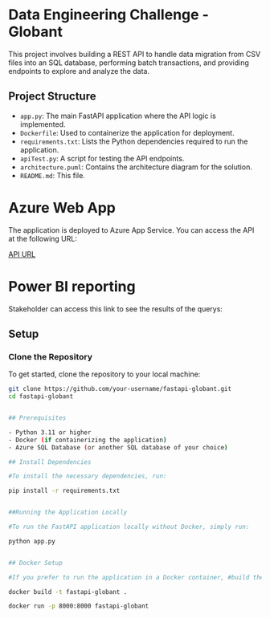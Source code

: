 # Data Engineering Challenge - Globant

This project involves building a REST API to handle data migration from CSV files into an SQL database, performing batch transactions, and providing endpoints to explore and analyze the data.

## Project Structure

- `app.py`: The main FastAPI application where the API logic is implemented.
- `Dockerfile`: Used to containerize the application for deployment.
- `requirements.txt`: Lists the Python dependencies required to run the application.
- `apiTest.py`: A script for testing the API endpoints.
- `architecture.puml`: Contains the architecture diagram for the solution.
- `README.md`: This file.

# Azure Web App
The application is deployed to Azure App Service. You can access the API at the following URL:

[API URL](https://fastapiorestes7-hjarejg6gpdggdbh.brazilsouth-01.azurewebsites.net/docs)

# Power BI reporting
Stakeholder can access this link to see the results of the querys: 

## Setup

### Clone the Repository

To get started, clone the repository to your local machine:

```bash
git clone https://github.com/your-username/fastapi-globant.git
cd fastapi-globant


## Prerequisites

- Python 3.11 or higher
- Docker (if containerizing the application)
- Azure SQL Database (or another SQL database of your choice)

## Install Dependencies

#To install the necessary dependencies, run:

pip install -r requirements.txt


##Running the Application Locally

#To run the FastAPI application locally without Docker, simply run:

python app.py


## Docker Setup

#If you prefer to run the application in a Docker container, #build the Docker image using:

docker build -t fastapi-globant .

docker run -p 8000:8000 fastapi-globant





